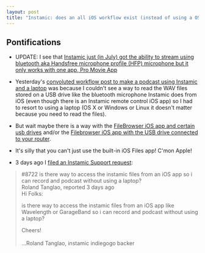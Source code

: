 ```yaml
---
layout: post
title: "Instamic: does an all iOS workflow exist (instead of using a OS X or Windows machine)?"
---
```

## Pontifications

* UPDATE: I see that [Instamic just (in July) got the ability to stream using bluetooth aka Handsfree microphone profile (HFP) microphone but it only works with one app, Pro Movie App](https://www.youtube.com/watch?v=dTqkdc2sl1g)  

* Yesterday's [convoluted workflow post to make a podcast using Instamic and a laptop](http://rolandtanglao.com/2018/08/15/p1-instamic-wave-instamic-microblog/) was because I couldn't see a way to read the WAV files stored on a USB drive like the bluetooth microphone Instamic does from iOS (even though there is an Instamic remote control iOS app) so I had to resort to using a laptop (OS X or Windows or Linux it doesn't matter because you need to read the files).
* But wait maybe there is a way with the [FileBrowser iOS app and certain usb drives](https://www.cultofmac.com/529159/how-to-use-a-usb-drive-with-files-on-ios/) and/or the [Filebrowser iOS app with the USB drive connected to your router](https://www.cultofmac.com/508611/how-to-use-external-storage-with-your-ipad-or-iphones-files-app/). 
* It's silly that you can't just use the built-in iOS Files app! C'mon Apple!
* 3 days ago I [filed an Instamic Support request](https://instamic.freshdesk.com/support/tickets/8722):

<blockquote>

#8722 is there way to access the instamic files from an iOS app so i can record and podcast without using a laptop?<br />
Roland Tanglao, reported 3 days ago<br />
 Hi Folks:<br />

is there way to access the instamic files from an iOS app like Wavelength or GarageBand so i can record and podcast without using a laptop?<br />

Cheers!<br />
<br />
...Roland Tanglao, instamic indiegogo backer

</blockquote>

